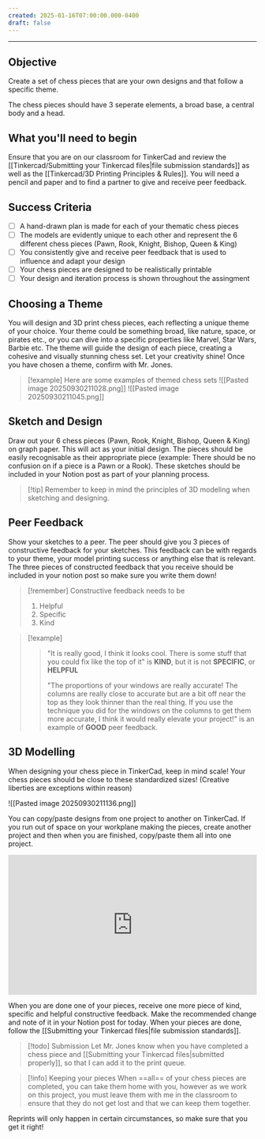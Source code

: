 ```yaml
---
created: 2025-01-16T07:00:00.000-0400
draft: false
---
```


---

## Objective
Create a set of chess pieces that are your own designs and that follow a specific theme. 

The chess pieces should have 3 seperate elements, a broad base, a central body and a head.

## What you'll need to begin
Ensure that you are on our classroom for TinkerCad and review the [[Tinkercad/Submitting your Tinkercad files|file submission standards]] as well as the [[Tinkercad/3D Printing Principles & Rules]]. You will need a pencil and paper and to find a partner to give and receive peer feedback.

## Success Criteria
- [ ] A hand-drawn plan is made for each of your thematic chess pieces
- [ ] The models are evidently unique to each other and represent the 6 different chess pieces (Pawn, Rook, Knight, Bishop, Queen & King)
- [ ] You consistently give and receive peer feedback that is used to influence and adapt your design
- [ ] Your chess pieces are designed to be realistically printable
- [ ] Your design and iteration process is shown throughout the assingment

## Choosing a Theme

You will design and 3D print chess pieces, each reflecting a unique theme of your choice. Your theme could be something broad, like nature, space, or pirates etc., or you can dive into a specific properties like Marvel, Star Wars, Barbie etc. The theme will guide the design of each piece, creating a cohesive and visually stunning chess set. Let your creativity shine! Once you have chosen a theme, confirm with Mr. Jones.

>[!example] Here are some examples of themed chess sets
![[Pasted image 20250930211028.png]]
![[Pasted image 20250930211045.png]]

## Sketch and Design
Draw out your 6 chess pieces (Pawn, Rook, Knight, Bishop, Queen & King) on graph paper. This will act as your initial design.  The pieces should be easily recognisable as their appropriate piece (example: There should be no confusion on if a piece is a Pawn or a Rook). These sketches should be included in your Notion post as part of your planning process.

>[!tip] Remember to keep in mind the principles of 3D modeling when sketching and designing.

## Peer Feedback
Show your sketches to a peer. The peer should give you 3 pieces of constructive feedback for your sketches. This feedback can be with regards to your theme, your model printing success or anything else that is relevant. The three pieces of constructed feedback that you receive should be included in your notion post so make sure you write them down!

>[!remember] Constructive feedback needs to be
>1. Helpful
>2. Specific
>3. Kind

>[!example]
>> "It is really good, I think it looks cool. There is some stuff that you could fix like the top of it" is **KIND**, but it is not **SPECIFIC**, or **HELPFUL**
>> 
>>"The proportions of your windows are really accurate! The columns are really close to accurate but are a bit off near the top as they look thinner than the real thing. If you use the technique you did for the windows on the columns to get them more accurate, I think it would really elevate your project!" is an example of **GOOD** peer feedback.

## 3D Modelling 
When designing your chess piece in TinkerCad, keep in mind scale! Your chess pieces should be close to these standardized sizes! (Creative liberties are exceptions within reason)

![[Pasted image 20250930211136.png]]


You can copy/paste designs from one project to another on TinkerCad. If you run out of space on your workplane making the pieces, create another project and then when you are finished, copy/paste them all into one project.

 <div style="padding:56.25% 0 0 0;position:relative;">
	<iframe src="https://player.vimeo.com/video/1045839040?h=4dcfdb437d&amp;badge=0&amp;autopause=0&amp;player_id=0&amp;app_id=58479&portrait=0&byline=0&title=0" frameborder="0" allow="autoplay; fullscreen; picture-in-picture; clipboard-write" style="position:absolute;top:0;left:0;width:100%;height:100%;" title="Opening the Teamspace">
	</iframe>
	</div>
 <script src="https://player.vimeo.com/api/player.js"></script>


When you are done one of your pieces, receive one more piece of kind, specific and helpful constructive feedback. Make the recommended change and note of it in your Notion post for today. When your pieces are done, follow the [[Submitting your Tinkercad files|file submission standards]]. 

>[!todo] Submission 
>Let Mr. Jones know when you have completed a chess piece and [[Submitting your Tinkercad files|submitted properly]], so that I can add it to the print queue.



>[!info] Keeping your pieces 
>When ==all== of your chess pieces are completed, you can take them home with you, however as we work on this project, you must leave them with me in the classroom to ensure that they do not get lost and that we can keep them together.


Reprints will only happen in certain circumstances, so make sure that you get it right!